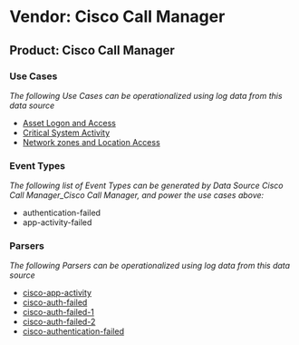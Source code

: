 Vendor: Cisco Call Manager
==========================
Product: Cisco Call Manager
---------------------------

### Use Cases

_The following Use Cases can be operationalized using log data from this data source_

* [Asset Logon and Access](../UseCases/usecase_asset_logon_and_access.md)
* [Critical System Activity](../UseCases/usecase_critical_system_activity.md)
* [Network zones and Location Access](../UseCases/usecase_network_zones_and_location_access.md)


### Event Types

_The following list of Event Types can be generated by Data Source Cisco Call Manager_Cisco Call Manager, and power the use cases above:_

- authentication-failed
- app-activity-failed


### Parsers

_The following Parsers can be operationalized using log data from this data source_

* [cisco-app-activity](../Parsers/parserContent_cisco-app-activity.md)
* [cisco-auth-failed](../Parsers/parserContent_cisco-auth-failed.md)
* [cisco-auth-failed-1](../Parsers/parserContent_cisco-auth-failed-1.md)
* [cisco-auth-failed-2](../Parsers/parserContent_cisco-auth-failed-2.md)
* [cisco-authentication-failed](../Parsers/parserContent_cisco-authentication-failed.md)
